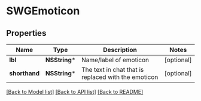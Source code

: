 # SWGEmoticon

## Properties
Name | Type | Description | Notes
------------ | ------------- | ------------- | -------------
**lbl** | **NSString*** | Name/label of emoticon | [optional] 
**shorthand** | **NSString*** | The text in chat that is replaced with the emoticon | [optional] 

[[Back to Model list]](../README.md#documentation-for-models) [[Back to API list]](../README.md#documentation-for-api-endpoints) [[Back to README]](../README.md)



